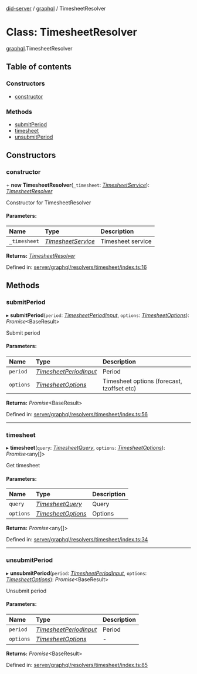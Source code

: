[did-server](../README.md) / [graphql](../modules/graphql.md) / TimesheetResolver

# Class: TimesheetResolver

[graphql](../modules/graphql.md).TimesheetResolver

## Table of contents

### Constructors

- [constructor](graphql.timesheetresolver.md#constructor)

### Methods

- [submitPeriod](graphql.timesheetresolver.md#submitperiod)
- [timesheet](graphql.timesheetresolver.md#timesheet)
- [unsubmitPeriod](graphql.timesheetresolver.md#unsubmitperiod)

## Constructors

### constructor

\+ **new TimesheetResolver**(`_timesheet`: [*TimesheetService*](services.timesheetservice.md)): [*TimesheetResolver*](graphql.timesheetresolver.md)

Constructor for TimesheetResolver

#### Parameters:

Name | Type | Description |
:------ | :------ | :------ |
`_timesheet` | [*TimesheetService*](services.timesheetservice.md) | Timesheet service    |

**Returns:** [*TimesheetResolver*](graphql.timesheetresolver.md)

Defined in: [server/graphql/resolvers/timesheet/index.ts:16](https://github.com/Puzzlepart/did/blob/dev/server/graphql/resolvers/timesheet/index.ts#L16)

## Methods

### submitPeriod

▸ **submitPeriod**(`period`: [*TimesheetPeriodInput*](graphql.timesheetperiodinput.md), `options`: [*TimesheetOptions*](graphql.timesheetoptions.md)): *Promise*<BaseResult\>

Submit period

#### Parameters:

Name | Type | Description |
:------ | :------ | :------ |
`period` | [*TimesheetPeriodInput*](graphql.timesheetperiodinput.md) | Period   |
`options` | [*TimesheetOptions*](graphql.timesheetoptions.md) | Timesheet options (forecast, tzoffset etc)    |

**Returns:** *Promise*<BaseResult\>

Defined in: [server/graphql/resolvers/timesheet/index.ts:56](https://github.com/Puzzlepart/did/blob/dev/server/graphql/resolvers/timesheet/index.ts#L56)

___

### timesheet

▸ **timesheet**(`query`: [*TimesheetQuery*](graphql.timesheetquery.md), `options`: [*TimesheetOptions*](graphql.timesheetoptions.md)): *Promise*<any[]\>

Get timesheet

#### Parameters:

Name | Type | Description |
:------ | :------ | :------ |
`query` | [*TimesheetQuery*](graphql.timesheetquery.md) | Query   |
`options` | [*TimesheetOptions*](graphql.timesheetoptions.md) | Options    |

**Returns:** *Promise*<any[]\>

Defined in: [server/graphql/resolvers/timesheet/index.ts:34](https://github.com/Puzzlepart/did/blob/dev/server/graphql/resolvers/timesheet/index.ts#L34)

___

### unsubmitPeriod

▸ **unsubmitPeriod**(`period`: [*TimesheetPeriodInput*](graphql.timesheetperiodinput.md), `options`: [*TimesheetOptions*](graphql.timesheetoptions.md)): *Promise*<BaseResult\>

Unsubmit period

#### Parameters:

Name | Type | Description |
:------ | :------ | :------ |
`period` | [*TimesheetPeriodInput*](graphql.timesheetperiodinput.md) | Period   |
`options` | [*TimesheetOptions*](graphql.timesheetoptions.md) | - |

**Returns:** *Promise*<BaseResult\>

Defined in: [server/graphql/resolvers/timesheet/index.ts:85](https://github.com/Puzzlepart/did/blob/dev/server/graphql/resolvers/timesheet/index.ts#L85)
